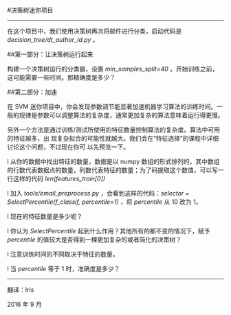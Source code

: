 #决策树迷你项目

------

在这个项目中，我们使用决策树再次将邮件进行分类，启动代码是 _decision_tree/dt_author_id.py_ 。

##第一部分：让决策树运行起来

构建一个决策树运行的分类器，设置 _min_samples_split=40_ 。开始训练之前，这可能需要一些时间。那精确度是多少？

##第二部分：加速

在 SVM 迷你项目中，你会发现参数调节能显著加速机器学习算法的训练时间。一般的规律是参数可以调整算法的复杂度，通常更加复杂的算法意味着运行得更慢。

另外一个方法是通过训练/测试所使用的特征数量控制算法的复杂度。算法中可用的特征越多，出    现复杂拟合的可能性就越大。我们会在“特征选择”的课程中详细讨论这个问题，不过现在你可  以先预览一下。

l 从你的数据中找出特征的数量，数据是以 numpy 数组的形式排列的，其中数组的行数代表数据点的数量，列数代表特征的数量；为了码提取这个数值，可以写一行这样的代码 _len(features_train[0])_

l   加入 _tools/email_preprocess.py_ ，会看到这样的代码：_selector = SelectPercentile(f_classif, percentile=1)_ ，将 _percentile_ 从 10 改为 1。

l  现在的特征数量是多少呢？

l 你认为 _SelectPercentile_ 起到什么作用？其他所有的都不变的情况下，赋予 _percentile_ 的值较大是否得到一棵更加复杂的或者简化的决策树？

l 注意训练时间的不同取决于特征的数量。

l 当 _percentile_ 等于 1 时，准确度是多少？


--------

翻译：Iris

2016 年 9 月

